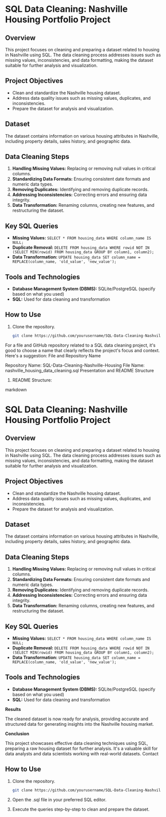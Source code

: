 # SQL Data Cleaning: Nashville Housing Portfolio Project

## Overview
This project focuses on cleaning and preparing a dataset related to housing in Nashville using SQL. The data cleaning process addresses issues such as missing values, inconsistencies, and data formatting, making the dataset suitable for further analysis and visualization.

## Project Objectives
- Clean and standardize the Nashville housing dataset.
- Address data quality issues such as missing values, duplicates, and inconsistencies.
- Prepare the dataset for analysis and visualization.

## Dataset
The dataset contains information on various housing attributes in Nashville, including property details, sales history, and geographic data.

## Data Cleaning Steps
1. **Handling Missing Values:** Replacing or removing null values in critical columns.
2. **Standardizing Data Formats:** Ensuring consistent date formats and numeric data types.
3. **Removing Duplicates:** Identifying and removing duplicate records.
4. **Addressing Inconsistencies:** Correcting errors and ensuring data integrity.
5. **Data Transformation:** Renaming columns, creating new features, and restructuring the dataset.

## Key SQL Queries
- **Missing Values:** `SELECT * FROM housing_data WHERE column_name IS NULL;`
- **Duplicate Removal:** `DELETE FROM housing_data WHERE rowid NOT IN (SELECT MIN(rowid) FROM housing_data GROUP BY column1, column2);`
- **Data Transformation:** `UPDATE housing_data SET column_name = REPLACE(column_name, 'old_value', 'new_value');`

## Tools and Technologies
- **Database Management System (DBMS):** SQLite/PostgreSQL (specify based on what you used)
- **SQL:** Used for data cleaning and transformation

## How to Use
1. Clone the repository.
   ```bash
   git clone https://github.com/yourusername/SQL-Data-Cleaning-Nashville-Housing.git
For a file and GitHub repository related to a SQL data cleaning project, it's good to choose a name that clearly reflects the project's focus and context. Here's a suggestion:
File and Repository Name

Repository Name: SQL-Data-Cleaning-Nashville-Housing File Name: nashville_housing_data_cleaning.sql
Presentation and README Structure

1. README Structure:

markdown

# SQL Data Cleaning: Nashville Housing Portfolio Project

## Overview
This project focuses on cleaning and preparing a dataset related to housing in Nashville using SQL. The data cleaning process addresses issues such as missing values, inconsistencies, and data formatting, making the dataset suitable for further analysis and visualization.

## Project Objectives
- Clean and standardize the Nashville housing dataset.
- Address data quality issues such as missing values, duplicates, and inconsistencies.
- Prepare the dataset for analysis and visualization.

## Dataset
The dataset contains information on various housing attributes in Nashville, including property details, sales history, and geographic data.

## Data Cleaning Steps
1. **Handling Missing Values:** Replacing or removing null values in critical columns.
2. **Standardizing Data Formats:** Ensuring consistent date formats and numeric data types.
3. **Removing Duplicates:** Identifying and removing duplicate records.
4. **Addressing Inconsistencies:** Correcting errors and ensuring data integrity.
5. **Data Transformation:** Renaming columns, creating new features, and restructuring the dataset.

## Key SQL Queries
- **Missing Values:** `SELECT * FROM housing_data WHERE column_name IS NULL;`
- **Duplicate Removal:** `DELETE FROM housing_data WHERE rowid NOT IN (SELECT MIN(rowid) FROM housing_data GROUP BY column1, column2);`
- **Data Transformation:** `UPDATE housing_data SET column_name = REPLACE(column_name, 'old_value', 'new_value');`

## Tools and Technologies
- **Database Management System (DBMS):** SQLite/PostgreSQL (specify based on what you used)
- **SQL:** Used for data cleaning and transformation

**Results** 

The cleaned dataset is now ready for analysis, providing accurate and structured data for generating insights into the Nashville housing market.

**Conclusion**

This project showcases effective data cleaning techniques using SQL, preparing a raw housing dataset for further analysis. It's a valuable skill for data analysts and data scientists working with real-world datasets.
Contact

## How to Use
1. Clone the repository.
   ```bash
   git clone https://github.com/yourusername/SQL-Data-Cleaning-Nashville-Housing.git

2. Open the .sql file in your preferred SQL editor.

3. Execute the queries step-by-step to clean and prepare the dataset.
